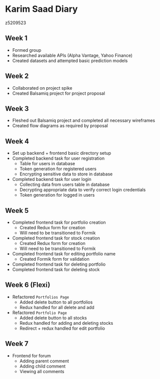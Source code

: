 # Karim Saad Diary

z5209523

## Week 1

- Formed group
- Researched available APIs (Alpha Vantage, Yahoo Finance)
- Created datasets and attempted basic prediction models

## Week 2

- Collaborated on project spike
- Created Balsamiq project for project proposal

## Week 3

- Fleshed out Balsamiq project and completed all necessary wireframes
- Created flow diagrams as required by proposal

## Week 4

- Set up backend + frontend basic directory setup
- Completed backend task for user registration
  - Table for users in database
  - Token generation for registered users
  - Encrypting sensitive data to store in database
- Completed backend task for user login
  - Collecting data from users table in database
  - Decrypting appropriate data to verify correct login credentials
  - Token generation for logged in users

## Week 5

- Completed frontend task for portfolio creation
  - Created Redux form for creation
  - Will need to be transitioned to Formik
- Completed frontend task for stock creation
  - Created Redux form for creation
  - Will need to be transitioned to Formik
- Completed frontend task for editing portfolio name
  - Created Formik form for validation
- Completed frontend task for deleting portfolio
- Completed frontend task for deleting stock

## Week 6 (Flexi)

- Refactored `Portfolios Page`
  - Added delete button to all portfolios
  - Redux handled for all delete and add
- Refactored `Portfolio Page`
  - Added delete button to all stocks
  - Redux handled for adding and deleting stocks
  - Redirect + redux handled for edit portfolio

## Week 7

- Frontend for forum
  - Adding parent comment
  - Adding child comment
  - Viewing all comments

